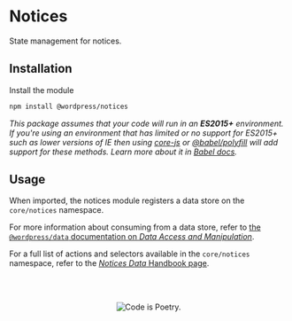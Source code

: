 Notices
=======

State management for notices.

## Installation

Install the module

```bash
npm install @wordpress/notices
```

_This package assumes that your code will run in an **ES2015+** environment. If you're using an environment that has limited or no support for ES2015+ such as lower versions of IE then using [core-js](https://github.com/zloirock/core-js) or [@babel/polyfill](https://babeljs.io/docs/en/next/babel-polyfill) will add support for these methods. Learn more about it in [Babel docs](https://babeljs.io/docs/en/next/caveats)._


## Usage

When imported, the notices module registers a data store on the `core/notices` namespace.

For more information about consuming from a data store, refer to [the `@wordpress/data` documentation on _Data Access and Manipulation_](https://wordpress.org/gutenberg/handbook/packages/packages-data/#data-access-and-manipulation).

For a full list of actions and selectors available in the `core/notices` namespace, refer to the [_Notices Data_ Handbook page](https://wordpress.org/gutenberg/handbook/packages/packages-data/packages-data-core-edit-post/).

<br/><br/><p align="center"><img src="https://s.w.org/style/images/codeispoetry.png?1" alt="Code is Poetry." /></p>
